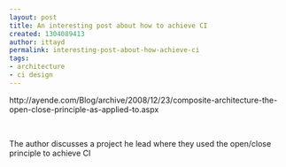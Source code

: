 ```yaml
---
layout: post
title: An interesting post about how to achieve CI
created: 1304089413
author: ittayd
permalink: interesting-post-about-how-achieve-ci
tags:
- architecture
- ci design
---
```

<p>http://ayende.com/Blog/archive/2008/12/23/composite-architecture-the-open-close-principle-as-applied-to.aspx</p>
<p>&nbsp;</p>
<p>The author discusses a project he lead where they used the open/close principle to achieve CI</p>
